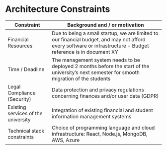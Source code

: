 # Architecture Constraints

| Constraint | Background and / or motivation |
| ---------- | ------------------------------ |
| Financial Resources | Due to being a small startup, we are limited to our financial budget, and may not afford every software or infrastructure - Budget reference is in document XY |
| Time / Deadline | The management system needs to be deployed 2 months before the start of the university’s next semester for smooth migration of the students |
| Legal Compliance (Security) | Data protection and privacy regulations concerning finances and/or user data (GDPR) |
| Existing services of the university | Integration of existing financial and student information management systems |
| Technical stack constraints | Choice of programming language and cloud infrastructure: React, Node.js, MongoDB, AWS, Azure |